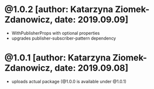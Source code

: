 # @1.0.2 [author: Katarzyna Ziomek-Zdanowicz, date: 2019.09.09]
* WithPublisherProps with optional properties
* upgrades publisher-subscriber-pattern dependency

# @1.0.1 [author: Katarzyna Ziomek-Zdanowicz, date: 2019.09.08]
* uploads actual package (@1.0.0 is available under @1.0.1)